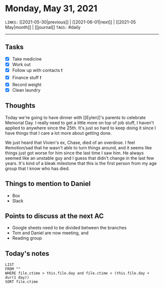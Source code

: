 # Monday, May 31, 2021
`LINKS:` [[2021-05-30|previous]]  | [[2021-06-01|next]] | [[2021-05 May|month]] | [[journal]]
`TAGS:` #daily

---
## Tasks
- [x]  Take medicine
- [x]  Work out
- [x] Follow up with contacts ❗️
- [x] Finance stuff ❗️
- [x] Record weight
- [x] Clean laundry

## Thoughts
Today we're going to have dinner with [[Eylen]]'s parents to celebrate Memorial Day. I really need to get a little more on top of job stuff, I haven't applied to anywhere since the 25th. It's just so hard to keep doing it since I have things that I care a lot more about getting done. 

We just heard that Vivien's ex, Chase, died of an overdose. I feel #emotion/sad that he wasn't able to turn things around, and it seems like things just got worse for him since the last time I saw him. He always seemed like an unstable guy and I guess that didn't change in the last few years. It's kind of a bleak milestone that this is the first person from my age group that I know who has died. 

## Things to mention to Daniel
- Box 
- Slack

## Points to discuss at the next AC
- Google sheets need to be divided between the branches
- Tom and Daniel are now meeting, and 
- Reading group

## Today's notes
```dataview
LIST 
FROM ""
WHERE file.ctime > this.file.day and file.ctime < (this.file.day + dur(1 day))
SORT file.ctime
```
